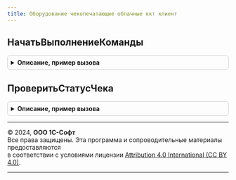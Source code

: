 ```yaml
---
title: Оборудование чекопечатающие облачные ккт клиент
---
```



## НачатьВыполнениеКоманды
<details style="margin: 1em 0; padding: 0.5em; border: 1px solid #ccc; border-radius: 6px;">

<summary style="font-weight: bold; cursor: pointer;">Описание, пример вызова</summary>

```bsl

// Начать выполнение команды
//
// Параметры:
//  ОповещениеПриЗавершении - ОписаниеОповещения - событие описания оповещения.
//  ИдентификаторКлиента - УникальныйИдентификатор - уникальный идентификатор клиента.
//  ПараметрыОперации - Структура
//  ПараметрыВыполнениеКоманды - см. ПараметрыВыполненияОперацииНаАвтономнойККТ
//  ДополнительныеПараметры - Структура
//
Процедура НачатьВыполнениеКоманды(ОповещениеПриЗавершении, ИдентификаторКлиента, ИдентификаторУстройства, ПараметрыОперации, ПараметрыВыполнениеКоманды, ДополнительныеПараметры = Неопределено) Экспорт
```

Пример вызова
```bsl
ОборудованиеЧекопечатающиеОблачныеККТКлиент.НачатьВыполнениеКоманды(ОповещениеПриЗавершении, ИдентификаторКлиента, ИдентификаторУстройства, ПараметрыОперации, ПараметрыВыполнениеКоманды, ДополнительныеПараметры);
```
</details>

## ПроверитьСтатусЧека
<details style="margin: 1em 0; padding: 0.5em; border: 1px solid #ccc; border-radius: 6px;">

<summary style="font-weight: bold; cursor: pointer;">Описание, пример вызова</summary>

```bsl

// Начать выполнение команды
//
// Параметры:
//  ОповещениеПриЗавершении - ОписаниеОповещения - событие описания оповещения.
//  ИдентификаторКлиента - УникальныйИдентификатор - уникальный идентификатор клиента.
//  ПараметрыОперации - Структура
//  ДополнительныеПараметры - Структура
//
Процедура ПроверитьСтатусЧека(ОповещениеПриЗавершении, ИдентификаторКлиента, ИдентификаторУстройства, ПараметрыОперации, ДополнительныеПараметры = Неопределено) Экспорт
```

Пример вызова
```bsl
ОборудованиеЧекопечатающиеОблачныеККТКлиент.ПроверитьСтатусЧека(ОповещениеПриЗавершении, ИдентификаторКлиента, ИдентификаторУстройства, ПараметрыОперации, ДополнительныеПараметры);
```
</details>

---

© 2024, **ООО 1С-Софт**  
Все права защищены. Эта программа и сопроводительные материалы предоставляются  
в соответствии с условиями лицензии [Attribution 4.0 International (CC BY 4.0)](https://creativecommons.org/licenses/by/4.0/legalcode).

---
